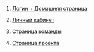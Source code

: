 1. [Логин + Домашняя страница](https://disk.yandex.ru/i/v3AF4YI1FqTFwA)

2. [Личный кабинет](https://disk.yandex.ru/i/9NYh8jRlwZg2Ug)

3. [Страница команды](https://disk.yandex.ru/i/-m59weoah-TsHA)

4. [Страница проекта](https://disk.yandex.ru/i/vPYD1tZp69ATvg)

